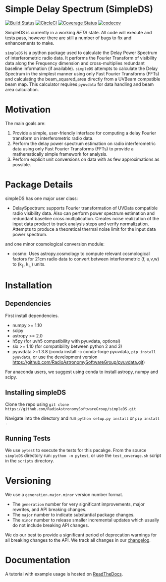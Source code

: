 # Simple Delay Spectrum (SimpleDS)

[![Build Status](https://travis-ci.com/RadioAstronomySoftwareGroup/simpleDS.svg?branch=master)](https://travis-ci.com/RadioAstronomySoftwareGroup/simpleDS)
[![CircleCI](https://circleci.com/gh/RadioAstronomySoftwareGroup/simpleDS.svg?style=svg)](https://circleci.com/gh/RadioAstronomySoftwareGroup/simpleDS)
[![Coverage Status](https://coveralls.io/repos/github/RadioAstronomySoftwareGroup/simpleDS/badge.svg)](https://coveralls.io/github/RadioAstronomySoftwareGroup/simpleDS)
[![codecov](https://codecov.io/gh/RadioAstronomySoftwareGroup/simpleDS/branch/master/graph/badge.svg)](https://codecov.io/gh/RadioAstronomySoftwareGroup/simpleDS)

SimpleDS is currently in a working *BETA* state.  All code will execute and tests pass, however there are still a number of bugs to fix and enhancements to make.


`simpleDS` is a python package used to calculate the Delay Power Spectrum
of interferometric radio data. It performs the Fourier Transform of
visibility data along the Frequency dimension
and cross-multiplies redundant baseline information (if available).
`simpleDS` attempts to calculate the Delay Spectrum in the simplest manner
using only Fast Fourier Transforms (FFTs) and calculating the beam_squared_area
directly from a UVBeam compatible beam map.
This calculator requires `pyuvdata` for data handling and beam area calculation.

# Motivation
The main goals are:

1. Provide a simple, user-friendly interface for computing a delay Fourier transform on interferometric radio data.
2. Perform the delay power spectrum estimation on radio interferometric data using only Fast Fourier Transforms (FFTs) to provide a mathematically simple framework for analysis.
3. Perform explicit unit conversions on data with as few approximations as possible.

# Package Details
simpleDS has one major user class:

* DelaySpectrum: supports Fourier transformation of UVData compatible radio visibility data. Also can perform power spectrum estimation and redundant baseline cross multiplication. Creates noise realization of the input data product to track analysis steps and verify normalization. Attempts to produce a theoretical thermal noise limit for the input data power spectrum.

and one minor cosmological conversion module:

* cosmo: Uses astropy.cosmology to compute relevant cosmological factors for 21cm radio data to convert between interferometric (f, u,v,w) to (k<sub>&parallel;</sub>, k<sub>&perp;</sub>) units.

# Installation

## Dependencies
First install dependencies.

* numpy >= 1.10
* scipy
* astropy >= 2.0
* h5py (for uvh5 compatibility with pyuvdata, optional)
* six >= 1.10 (for compatibility between python 2 and 3)
* pyuvdata >=1.3.8 (conda install -c conda-forge pyuvdata, `pip install pyuvdata`, or use the development version  https://github.com/RadioAstronomySoftwareGroup/pyuvdata.git)

For anaconda users, we suggest using conda to install astropy, numpy and scipy.

## Installing simpleDS
Clone the repo using
`git clone https://github.com/RadioAstronomySoftwareGroup/simpleDS.git`

Navigate into the directory and run `python setup.py install` or `pip install .`

## Running Tests
We use `pytest` to execute the tests for this pacakge.
From the source `simpleDS` directory run: `python -m pytest`, or use the `test_coverage.sh` script in the `scripts` directory.


# Versioning
We use a `generation.major.minor` version number format.

- The `generation` number for very significant improvements, major rewrites, and API breaking changes.
- The `major` number to indicate substantial package changes.
- The `minor` number to release smaller incremental updates which usually do not include breaking API changes.

We do our best to provide a significant period of deprecation warnings for all breaking changes to the API. We track all changes in our [changelog](https://github.com/RadioAstronomySoftwareGroup/simpleDS/blob/master/CHANGELOG.md).

# Documentation
A tutorial with example usage is hosted on [ReadTheDocs](https://simpleds.readthedocs.io).
